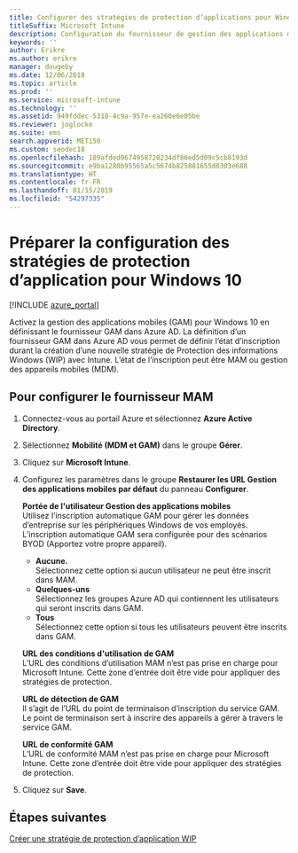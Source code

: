 ```yaml
---
title: Configurer des stratégies de protection d’applications pour Windows 10
titleSuffix: Microsoft Intune
description: Configuration du fournisseur de gestion des applications mobiles dans Azure AD.
keywords: ''
author: Erikre
ms.author: erikre
manager: dougeby
ms.date: 12/06/2018
ms.topic: article
ms.prod: ''
ms.service: microsoft-intune
ms.technology: ''
ms.assetid: 949fddec-5318-4c9a-957e-ea260e6e05be
ms.reviewer: joglocke
ms.suite: ems
search.appverid: MET150
ms.custom: seodec18
ms.openlocfilehash: 189afded0674958720234df86ed5d09c5cb8193d
ms.sourcegitcommit: e9ba1280b95565a5c5674b825881655d0303e688
ms.translationtype: HT
ms.contentlocale: fr-FR
ms.lasthandoff: 01/15/2019
ms.locfileid: "54297335"
---
```

# <a name="get-ready-to-configure-app-protection-policies-for-windows-10"></a>Préparer la configuration des stratégies de protection d’application pour Windows 10 

[!INCLUDE [azure_portal](./includes/azure_portal.md)]

Activez la gestion des applications mobiles (GAM) pour Windows 10 en définissant le fournisseur GAM dans Azure AD. La définition d’un fournisseur GAM dans Azure AD vous permet de définir l’état d’inscription durant la création d’une nouvelle stratégie de Protection des informations Windows (WIP) avec Intune. L’état de l’inscription peut être MAM ou gestion des appareils mobiles (MDM).

## <a name="to-configure-the-mam-provider"></a>Pour configurer le fournisseur MAM

1. Connectez-vous au portail Azure et sélectionnez **Azure Active Directory**.

2. Sélectionnez **Mobilité (MDM et GAM)** dans le groupe **Gérer**.

3. Cliquez sur **Microsoft Intune**.

4. Configurez les paramètres dans le groupe **Restaurer les URL Gestion des applications mobiles par défaut** du panneau **Configurer**.

   **Portée de l'utilisateur Gestion des applications mobiles**  
   Utilisez l’inscription automatique GAM pour gérer les données d’entreprise sur les périphériques Windows de vos employés. L’inscription automatique GAM sera configurée pour des scénarios BYOD (Apportez votre propre appareil).<ul><li>**Aucune.**<br>Sélectionnez cette option si aucun utilisateur ne peut être inscrit dans MAM.</li><li>**Quelques-uns**<br>Sélectionnez les groupes Azure AD qui contiennent les utilisateurs qui seront inscrits dans GAM.</li><li>**Tous**<br>Sélectionnez cette option si tous les utilisateurs peuvent être inscrits dans GAM.</li></ul>

   **URL des conditions d'utilisation de GAM**  
   L’URL des conditions d’utilisation MAM n’est pas prise en charge pour Microsoft Intune. Cette zone d’entrée doit être vide pour appliquer des stratégies de protection.

   **URL de détection de GAM**  
   Il s’agit de l’URL du point de terminaison d’inscription du service GAM. Le point de terminaison sert à inscrire des appareils à gérer à travers le service GAM.

   **URL de conformité GAM**  
   L’URL de conformité MAM n’est pas prise en charge pour Microsoft Intune. Cette zone d’entrée doit être vide pour appliquer des stratégies de protection. 

5.  Cliquez sur **Save**.

## <a name="next-steps"></a>Étapes suivantes

[Créer une stratégie de protection d’application WIP](windows-information-protection-policy-create.md)
